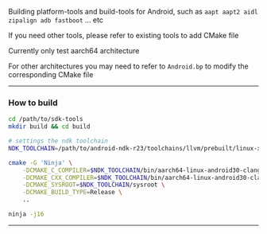 Building platform-tools and build-tools for Android, such as `aapt aapt2 aidl zipalign adb fastboot` ... etc</br>

If you need other tools, please refer to existing tools to add CMake file

Currently only test aarch64 architecture</br>

For other architectures you may need to refer to `Android.bp` to modify the corresponding CMake file

 **** 
### How to build

```bash
cd /path/to/sdk-tools 
mkdir build && cd build

# settings the ndk toolchain
NDK_TOOLCHAIN=/path/to/android-ndk-r23/toolchains/llvm/prebuilt/linux-x86_64

cmake -G 'Ninja' \
    -DCMAKE_C_COMPILER=$NDK_TOOLCHAIN/bin/aarch64-linux-android30-clang \
    -DCMAKE_CXX_COMPILER=$NDK_TOOLCHAIN/bin/aarch64-linux-android30-clang++ \
    -DCMAKE_SYSROOT=$NDK_TOOLCHAIN/sysroot \
    -DCMAKE_BUILD_TYPE=Release \
    ..

ninja -j16
```

 **** 
 